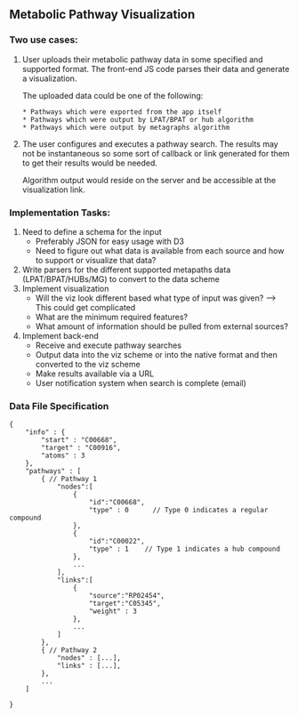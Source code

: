 ## Metabolic Pathway Visualization

### Two use cases:

1. User uploads their metabolic pathway data in some specified and supported
   format. The front-end JS code parses their data and generate a
   visualization.

    The uploaded data could be one of the following:

       * Pathways which were exported from the app itself
       * Pathways which were output by LPAT/BPAT or hub algorithm
       * Pathways which were output by metagraphs algorithm

2. The user configures and executes a pathway search. The results may not be
   instantaneous so some sort of callback or link generated for them to
   get their results would be needed.

   Algorithm output would reside on the server and be accessible at the
   visualization link.


### Implementation Tasks:

1. Need to define a schema for the input
    * Preferably JSON for easy usage with D3
    * Need to figure out what data is available from each source and how to
      support or visualize that data?
2. Write parsers for the different supported metapaths data (LPAT/BPAT/HUBs/MG)
   to convert to the data scheme
3. Implement visualization
    * Will the viz look different based what type of input was given? --> This
      could get complicated
    * What are the minimum required features?
    * What amount of information should be pulled from external sources?
4. Implement back-end
    * Receive and execute pathway searches
    * Output data into the viz scheme or into the native format and then
      converted to the viz scheme
    * Make results available via a URL
    * User notification system when search is complete (email)


### Data File Specification
```
{
    "info" : {
        "start" : "C00668",
        "target" : "C00916",
        "atoms" : 3
    },
    "pathways" : [
        { // Pathway 1
            "nodes":[
                {
                    "id":"C00668",
                    "type" : 0      // Type 0 indicates a regular compound
                },
                {
                    "id":"C00022",
                    "type" : 1    // Type 1 indicates a hub compound
                },
                ...
            ],
            "links":[
                {
                    "source":"RP02454",
                    "target":"C05345",
                    "weight" : 3
                },
                ...
            ]
        },
        { // Pathway 2
            "nodes" : [...],
            "links" : [...],
        },
        ...
    ]

}
```
